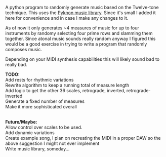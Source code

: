 A python program to randomly generate music based on the Twelve-tone technique. This uses the [Pyknon music library](https://github.com/kroger/pyknon). Since it's small I added it here for convenience and in case I make any changes to it. 

As of now it only generates ~4 measures of music for up to four instruments by randomy selecting four prime rows and slamming them together. Since atonal music sounds really random anyway I figured this would be a good exercise in trying to write a program that randomly composes music. 

Depending on your MIDI synthesis capabilities this will likely sound bad to really bad. 

<b>TODO:</b><br>
Add rests for rhythmic variations<br>
Rewrite algorithm to keep a running total of measure length <br>
Add logic to get the other 36 scales, retrograde, inverted, retrograde-inverted<br>
Generate a fixed number of measures<br>
Make it more sophisticated overall <br>

<br>
<b>Future/Maybe:</b><br>
Allow control over scales to be used.<br>
Add dynamic variations<br>
Create example song, I plan on recreating the MIDI in a proper DAW so the above suggestion I might not ever implement<br>
Write music library, someday... 

